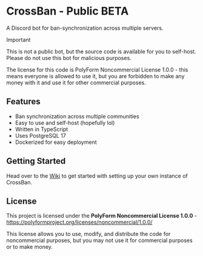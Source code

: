 # CrossBan - Public BETA

A Discord bot for ban-synchronization across multiple servers.

> [!IMPORTANT]
> This is not a public bot, but the source code is available for you to self-host.
> Please do not use this bot for malicious purposes.
>
> The license for this code is PolyForm Noncommercial License 1.0.0 - this means everyone is allowed to use it, but you are forbidden to make any money with it and use it for other commercial purposes.

## Features

- Ban synchronization across multiple communities
- Easy to use and self-host (hopefully lol)
- Written in TypeScript
- Uses PostgreSQL 17
- Dockerized for easy deployment

## Getting Started

Head over to the [Wiki](https://github.com/The-LukeZ/CrossBan/wiki) to get started with setting up your own instance of CrossBan.

## License

This project is licensed under the **PolyForm Noncommercial License 1.0.0** - https://polyformproject.org/licenses/noncommercial/1.0.0/

This license allows you to use, modify, and distribute the code for noncommercial purposes, but you may not use it for commercial purposes or to make money.
